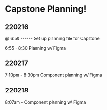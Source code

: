 # Capstone Planning!

220216 
---------------
@ 6:50 ------
Set up planning file for Capstone

6:55 - 8:30
Planning w/ Figma

220217
---------------
7:10pm - 8:30pm
Component planning w/ Figma

220218
---------------
8:07am - 
Component planning w/ Figma